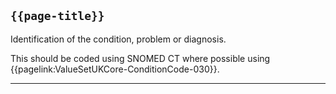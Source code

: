 ## <code>{{page-title}}</code>

Identification of the condition, problem or diagnosis.

This should be coded using SNOMED CT where possible using {{pagelink:ValueSetUKCore-ConditionCode-030}}.

---